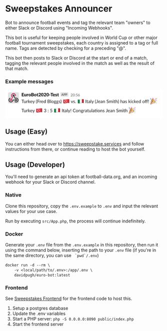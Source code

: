 # Sweepstakes Announcer

Bot to announce football events and tag the relevant team "owners" to either Slack or Discord using "Incoming Webhooks".

This bot is useful for keeping people involved in World Cup or other major football tournament sweepstakes, each country is assigned to a tag or full name. Tags are detected by checking for a preceding "@".

This bot then posts to Slack or Discord at the start or end of a match, tagging the relevant people involved in the match as well as the result of that match.

### Example messages

![example image](example.png "Example")

## Usage (Easy)

You can either head over to https://sweepstake.services and follow instructions from there, or continue reading to host the bot yourself.

## Usage (Developer)

You'll need to generate an api token at football-data.org, and an incoming webhook for your Slack or Discord channel.

### Native

Clone this repository, copy the `.env.example` to `.env` and input the relevant values for your use case. 

Run by executing `src/App.php`, the process will continue indefinitely.

### Docker

Generate your `.env` file from the `.env.example` in this repository, then run it using the command below, inserting the path to your `.env` file (if you're in the same directory, you can use `` `pwd`/.env``)

```
docker run -d --rm \
    -v <local/path/to/.env>:/app/.env \
    davidpugh/euro-bot:latest
```

### Frontend

See [Sweepstakes Frontend](https://github.com/Plastonick/Sweepstakes-Frontend) for the frontend code to host this.

1. Setup a postgres database 
2. Update the .env variables 
3. Start a PHP server: `php -S 0.0.0.0:8090 public/index.php`
4. Start the frontend server
